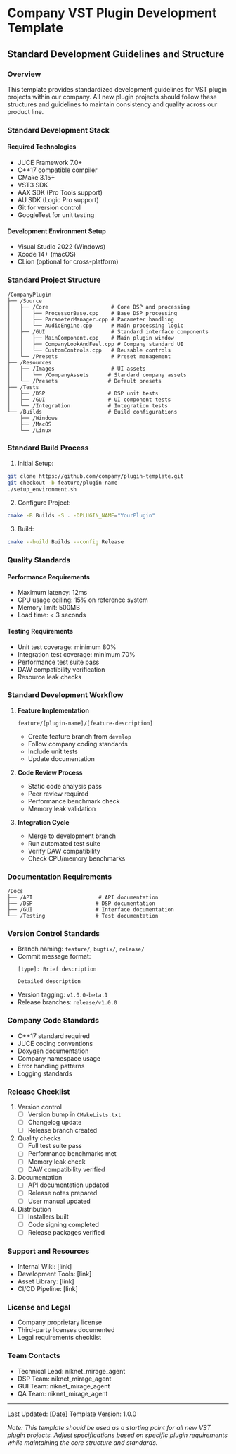 # Company VST Plugin Development Template
## Standard Development Guidelines and Structure

### Overview
This template provides standardized development guidelines for VST plugin projects within our company. All new plugin projects should follow these structures and guidelines to maintain consistency and quality across our product line.

### Standard Development Stack
#### Required Technologies
- JUCE Framework 7.0+
- C++17 compatible compiler
- CMake 3.15+
- VST3 SDK
- AAX SDK (Pro Tools support)
- AU SDK (Logic Pro support)
- Git for version control
- GoogleTest for unit testing

#### Development Environment Setup
- Visual Studio 2022 (Windows)
- Xcode 14+ (macOS)
- CLion (optional for cross-platform)

### Standard Project Structure
```
/CompanyPlugin
├── /Source
│   ├── /Core                    # Core DSP and processing
│   │   ├── ProcessorBase.cpp    # Base DSP processing
│   │   ├── ParameterManager.cpp # Parameter handling
│   │   └── AudioEngine.cpp      # Main processing logic
│   ├── /GUI                     # Standard interface components
│   │   ├── MainComponent.cpp    # Main plugin window
│   │   ├── CompanyLookAndFeel.cpp # Company standard UI
│   │   └── CustomControls.cpp   # Reusable controls
│   └── /Presets                 # Preset management
├── /Resources
│   ├── /Images                  # UI assets
│   │   └── /CompanyAssets      # Standard company assets
│   └── /Presets                # Default presets
├── /Tests
│   ├── /DSP                    # DSP unit tests
│   ├── /GUI                    # UI component tests
│   └── /Integration            # Integration tests
└── /Builds                     # Build configurations
    ├── /Windows
    ├── /MacOS
    └── /Linux
```

### Standard Build Process
1. Initial Setup:
```bash
git clone https://github.com/company/plugin-template.git
git checkout -b feature/plugin-name
./setup_environment.sh
```

2. Configure Project:
```bash
cmake -B Builds -S . -DPLUGIN_NAME="YourPlugin"
```

3. Build:
```bash
cmake --build Builds --config Release
```

### Quality Standards
#### Performance Requirements
- Maximum latency: 12ms
- CPU usage ceiling: 15% on reference system
- Memory limit: 500MB
- Load time: < 3 seconds

#### Testing Requirements
- Unit test coverage: minimum 80%
- Integration test coverage: minimum 70%
- Performance test suite pass
- DAW compatibility verification
- Resource leak checks

### Standard Development Workflow
1. **Feature Implementation**
   ```
   feature/[plugin-name]/[feature-description]
   ```
   - Create feature branch from `develop`
   - Follow company coding standards
   - Include unit tests
   - Update documentation

2. **Code Review Process**
   - Static code analysis pass
   - Peer review required
   - Performance benchmark check
   - Memory leak validation

3. **Integration Cycle**
   - Merge to development branch
   - Run automated test suite
   - Verify DAW compatibility
   - Check CPU/memory benchmarks

### Documentation Requirements
```
/Docs
├── /API                     # API documentation
├── /DSP                    # DSP documentation
├── /GUI                    # Interface documentation
└── /Testing                # Test documentation
```

### Version Control Standards
- Branch naming: `feature/`, `bugfix/`, `release/`
- Commit message format:
  ```
  [type]: Brief description
  
  Detailed description
  ```
- Version tagging: `v1.0.0-beta.1`
- Release branches: `release/v1.0.0`

### Company Code Standards
- C++17 standard required
- JUCE coding conventions
- Doxygen documentation
- Company namespace usage
- Error handling patterns
- Logging standards

### Release Checklist
1. Version control
   - [ ] Version bump in `CMakeLists.txt`
   - [ ] Changelog update
   - [ ] Release branch created

2. Quality checks
   - [ ] Full test suite pass
   - [ ] Performance benchmarks met
   - [ ] Memory leak check
   - [ ] DAW compatibility verified

3. Documentation
   - [ ] API documentation updated
   - [ ] Release notes prepared
   - [ ] User manual updated

4. Distribution
   - [ ] Installers built
   - [ ] Code signing completed
   - [ ] Release packages verified

### Support and Resources
- Internal Wiki: [link]
- Development Tools: [link]
- Asset Library: [link]
- CI/CD Pipeline: [link]

### License and Legal
- Company proprietary license
- Third-party licenses documented
- Legal requirements checklist

### Team Contacts
- Technical Lead: niknet_mirage_agent
- DSP Team: niknet_mirage_agent
- GUI Team: niknet_mirage_agent
- QA Team: niknet_mirage_agent

---
Last Updated: [Date]
Template Version: 1.0.0

*Note: This template should be used as a starting point for all new VST plugin projects. Adjust specifications based on specific plugin requirements while maintaining the core structure and standards.*